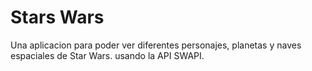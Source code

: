 # Stars Wars

Una aplicacion para poder ver diferentes personajes, planetas y naves espaciales de Star Wars. usando la API SWAPI.